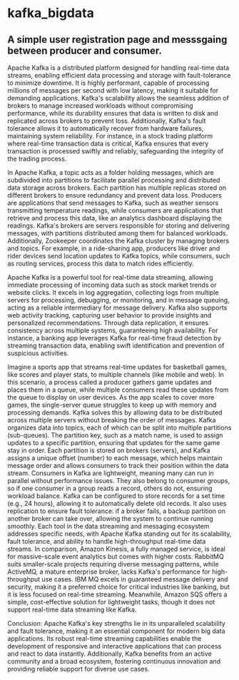 # kafka_bigdata
## A simple user registration page and messsgaing between producer and consumer.

Apache Kafka is a distributed platform designed for handling real-time data streams, enabling efficient data processing and storage with fault-tolerance to minimize downtime. It is highly performant, capable of processing millions of messages per second with low latency, making it suitable for demanding applications. Kafka's scalability allows the seamless addition of brokers to manage increased workloads without compromising performance, while its durability ensures that data is written to disk and replicated across brokers to prevent loss. Additionally, Kafka's fault tolerance allows it to automatically recover from hardware failures, maintaining system reliability. For instance, in a stock trading platform where real-time transaction data is critical, Kafka ensures that every transaction is processed swiftly and reliably, safeguarding the integrity of the trading process.

In Apache Kafka, a topic acts as a folder holding messages, which are subdivided into partitions to facilitate parallel processing and distributed data storage across brokers. Each partition has multiple replicas stored on different brokers to ensure redundancy and prevent data loss. Producers are applications that send messages to Kafka, such as weather sensors transmitting temperature readings, while consumers are applications that retrieve and process this data, like an analytics dashboard displaying the readings. Kafka's brokers are servers responsible for storing and delivering messages, with partitions distributed among them for balanced workloads. Additionally, Zookeeper coordinates the Kafka cluster by managing brokers and topics. For example, in a ride-sharing app, producers like driver and rider devices send location updates to Kafka topics, while consumers, such as routing services, process this data to match rides efficiently.

Apache Kafka is a powerful tool for real-time data streaming, allowing immediate processing of incoming data such as stock market trends or website clicks. It excels in log aggregation, collecting logs from multiple servers for processing, debugging, or monitoring, and in message queuing, acting as a reliable intermediary for message delivery. Kafka also supports web activity tracking, capturing user behavior to provide insights and personalized recommendations. Through data replication, it ensures consistency across multiple systems, guaranteeing high availability. For instance, a banking app leverages Kafka for real-time fraud detection by streaming transaction data, enabling swift identification and prevention of suspicious activities.

Imagine a sports app that streams real-time updates for basketball games, like scores and player stats, to multiple channels (like mobile and web). In this scenario, a process called a producer gathers game updates and places them in a queue, while multiple consumers read these updates from the queue to display on user devices.
As the app scales to cover more games, the single-server queue struggles to keep up with memory and processing demands. Kafka solves this by allowing data to be distributed across multiple servers without breaking the order of messages. Kafka organizes data into topics, each of which can be split into multiple partitions (sub-queues). The partition key, such as a match name, is used to assign updates to a specific partition, ensuring that updates for the same game stay in order.
Each partition is stored on brokers (servers), and Kafka assigns a unique offset (number) to each message, which helps maintain message order and allows consumers to track their position within the data stream. Consumers in Kafka are lightweight, meaning many can run in parallel without performance issues. They also belong to consumer groups, so if one consumer in a group reads a record, others do not, ensuring workload balance.
Kafka can be configured to store records for a set time (e.g., 24 hours), allowing it to automatically delete old records. It also uses replication to ensure fault tolerance: if a broker fails, a backup partition on another broker can take over, allowing the system to continue running smoothly.
Each tool in the data streaming and messaging ecosystem addresses specific needs, with Apache Kafka standing out for its scalability, fault tolerance, and ability to handle high-throughput real-time data streams. In comparison, Amazon Kinesis, a fully managed service, is ideal for massive-scale event analytics but comes with higher costs. RabbitMQ suits smaller-scale projects requiring diverse messaging patterns, while ActiveMQ, a mature enterprise broker, lacks Kafka's performance for high-throughput use cases. IBM MQ excels in guaranteed message delivery and security, making it a preferred choice for critical industries like banking, but it is less focused on real-time streaming. Meanwhile, Amazon SQS offers a simple, cost-effective solution for lightweight tasks, though it does not support real-time data streaming like Kafka.



Conclusion: Apache Kafka's key strengths lie in its unparalleled scalability and fault tolerance, making it an essential component for modern big data applications. Its robust real-time streaming capabilities enable the development of responsive and interactive applications that can process and react to data instantly. Additionally, Kafka benefits from an active community and a broad ecosystem, fostering continuous innovation and providing reliable support for diverse use cases.
